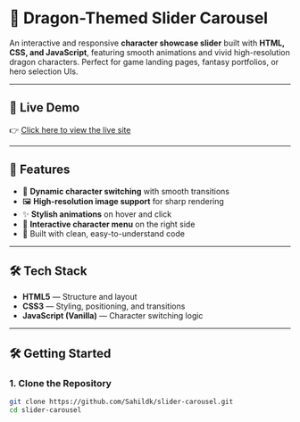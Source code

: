 # 🐉 Dragon-Themed Slider Carousel

An interactive and responsive **character showcase slider** built with **HTML, CSS, and JavaScript**, featuring smooth animations and vivid high-resolution dragon characters. Perfect for game landing pages, fantasy portfolios, or hero selection UIs.

---

## 🔗 Live Demo

👉 [Click here to view the live site](https://sahildk.github.io/Slider-Carousel/)

---

## 📸 Features

- 🔁 **Dynamic character switching** with smooth transitions
- 🖼️ **High-resolution image support** for sharp rendering
- ✨ **Stylish animations** on hover and click
- 🎯 **Interactive character menu** on the right side
- 🧠 Built with clean, easy-to-understand code

---

## 🛠️ Tech Stack

- **HTML5** — Structure and layout
- **CSS3** — Styling, positioning, and transitions
- **JavaScript (Vanilla)** — Character switching logic

---

## 🛠️ Getting Started

### 1. Clone the Repository

```bash
git clone https://github.com/Sahildk/slider-carousel.git
cd slider-carousel
